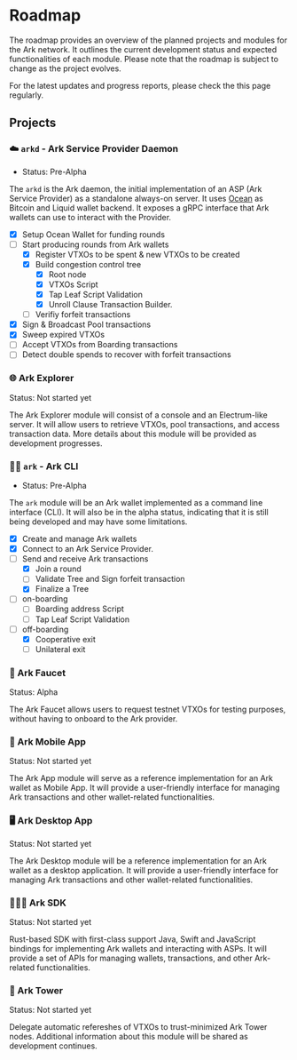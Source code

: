 # Roadmap

The roadmap provides an overview of the planned projects and modules for the Ark network. It outlines the current development status and expected functionalities of each module. Please note that the roadmap is subject to change as the project evolves.

For the latest updates and progress reports, please check the this page regularly.

## Projects

### ☁️ `arkd` - Ark Service Provider Daemon

- Status: Pre-Alpha

The `arkd` is the Ark daemon, the initial implementation of an ASP (Ark Service Provider) as a standalone always-on server.
It uses [Ocean](https://github.com/vulpemventures/ocean) as Bitcoin and Liquid wallet backend.
It exposes a gRPC interface that Ark wallets can use to interact with the Provider.

- [x] Setup Ocean Wallet for funding rounds
- [ ] Start producing rounds from Ark wallets
  - [x] Register VTXOs to be spent & new VTXOs to be created
  - [x] Build congestion control tree
    - [x] Root node
    - [x] VTXOs Script
    - [x] Tap Leaf Script Validation
    - [x] Unroll Clause Transaction Builder.
  - [ ] Verifiy forfeit transactions
- [x] Sign & Broadcast Pool transactions
- [x] Sweep expired VTXOs
- [ ] Accept VTXOs from Boarding transactions
- [ ] Detect double spends to recover with forfeit transactions

### 🌐 Ark Explorer

Status: Not started yet

The Ark Explorer module will consist of a console and an Electrum-like server. It will allow users to retrieve VTXOs, pool transactions, and access transaction data. More details about this module will be provided as development progresses.

### 👩‍💻 `ark` - Ark CLI

- Status: Pre-Alpha

The `ark` module will be an Ark wallet implemented as a command line interface (CLI). It will also be in the alpha status, indicating that it is still being developed and may have some limitations.

- [x] Create and manage Ark wallets
- [x] Connect to an Ark Service Provider.
- [ ] Send and receive Ark transactions
  - [x] Join a round
  - [ ] Validate Tree and Sign forfeit transaction
  - [x] Finalize a Tree
- [ ] on-boarding
  - [ ] Boarding address Script
  - [ ] Tap Leaf Script Validation
- [ ] off-boarding
  - [x] Cooperative exit
  - [ ] Unilateral exit

### 🚰 Ark Faucet

Status: Alpha

The Ark Faucet allows users to request testnet VTXOs for testing purposes, without having to onboard to the Ark provider.

### 📱 Ark Mobile App

Status: Not started yet

The Ark App module will serve as a reference implementation for an Ark wallet as Mobile App. It will provide a user-friendly interface for managing Ark transactions and other wallet-related functionalities.

### 🖥️ Ark Desktop App

Status: Not started yet

The Ark Desktop module will be a reference implementation for an Ark wallet as a desktop application. It will provide a user-friendly interface for managing Ark transactions and other wallet-related functionalities.

### 👨🏻‍💻 Ark SDK

Status: Not started yet

Rust-based SDK with first-class support Java, Swift and JavaScript bindings for implementing Ark wallets and interacting with ASPs. It will provide a set of APIs for managing wallets, transactions, and other Ark-related functionalities.

### 🗼 Ark Tower

Status: Not started yet

Delegate automatic refereshes of VTXOs to trust-minimized Ark Tower nodes. Additional information about this module will be shared as development continues.
